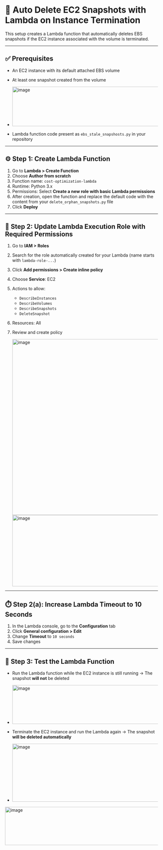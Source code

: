 # 🧹 Auto Delete EC2 Snapshots with Lambda on Instance Termination

This setup creates a Lambda function that automatically deletes EBS snapshots if the EC2 instance associated with the volume is terminated.

---

## ✅ Prerequisites

- An EC2 instance with its default attached EBS volume
- At least one snapshot created from the volume
- <img width="940" height="130" alt="image" src="https://github.com/user-attachments/assets/5a91dd3d-65e9-4a68-82be-7bae4d7600ab" />

- Lambda function code present as `ebs_stale_snapshosts.py` in your repository

---

## ⚙️ Step 1: Create Lambda Function

1. Go to **Lambda > Create Function**
2. Choose **Author from scratch**
3. Function name: `cost-optimization-lambda`
4. Runtime: Python 3.x
5. Permissions: Select **Create a new role with basic Lambda permissions**
6. After creation, open the function and replace the default code with the content from your `delete_orphan_snapshots.py` file
7. Click **Deploy**

---

## 🔐 Step 2: Update Lambda Execution Role with Required Permissions

1. Go to **IAM > Roles**
2. Search for the role automatically created for your Lambda (name starts with `lambda-role-...`)
3. Click **Add permissions > Create inline policy**
4. Choose **Service**: EC2
5. Actions to allow:
   - `DescribeInstances`
   - `DescribeVolumes`
   - `DescribeSnapshots`
   - `DeleteSnapshot`
6. Resources: All
7. Review and create policy

   <img width="1501" height="579" alt="image" src="https://github.com/user-attachments/assets/c5fe95bc-9a58-46bb-ab6a-b75c9db03cd9" />

   <img width="940" height="235" alt="image" src="https://github.com/user-attachments/assets/04400d80-df6e-4ea7-8f15-3f802aeeec92" />

   


---

## ⏱️ Step 2(a): Increase Lambda Timeout to 10 Seconds

1. In the Lambda console, go to the **Configuration** tab
2. Click **General configuration > Edit**
3. Change **Timeout** to `10 seconds`
4. Save changes

---

## 🧪 Step 3: Test the Lambda Function

- Run the Lambda function while the EC2 instance is still running → The snapshot **will not** be deleted

- <img width="940" height="128" alt="image" src="https://github.com/user-attachments/assets/07db11f7-5687-4341-a829-d2687635d460" />

- Terminate the EC2 instance and run the Lambda again → The snapshot **will be deleted automatically**

- <img width="940" height="191" alt="image" src="https://github.com/user-attachments/assets/3698b45b-ee37-445f-bd34-fb78175ae948" />

<img width="940" height="126" alt="image" src="https://github.com/user-attachments/assets/a732886a-3ffc-4053-bd9a-3f89cc11594b" />


